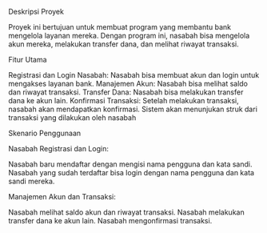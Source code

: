 Deskripsi Proyek

Proyek ini bertujuan untuk membuat program yang membantu bank mengelola layanan mereka. Dengan program ini, nasabah bisa mengelola akun mereka, melakukan transfer dana, dan melihat riwayat transaksi.


Fitur Utama

Registrasi dan Login Nasabah: Nasabah bisa membuat akun dan login untuk mengakses layanan bank.
Manajemen Akun: Nasabah bisa melihat saldo dan riwayat transaksi.
Transfer Dana: Nasabah bisa melakukan transfer dana ke akun lain.
Konfirmasi Transaksi: Setelah melakukan transaksi, nasabah akan mendapatkan konfirmasi.
Sistem akan menunjukan struk dari transaksi yang dilakukan oleh nasabah

Skenario Penggunaan


Nasabah Registrasi dan Login:

Nasabah baru mendaftar dengan mengisi nama pengguna dan kata sandi.
Nasabah yang sudah terdaftar bisa login dengan nama pengguna dan kata sandi mereka.

Manajemen Akun dan Transaksi:

Nasabah melihat saldo akun dan riwayat transaksi.
Nasabah melakukan transfer dana ke akun lain.
Nasabah mengonfirmasi transaksi.
